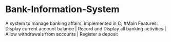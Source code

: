 # Bank-Information-System
A system to manage banking affairs, implemented in C; #Main Features: Display current account balance | Record and Display all banking activities | Allow withdrawals from accounts | Register a deposit 
